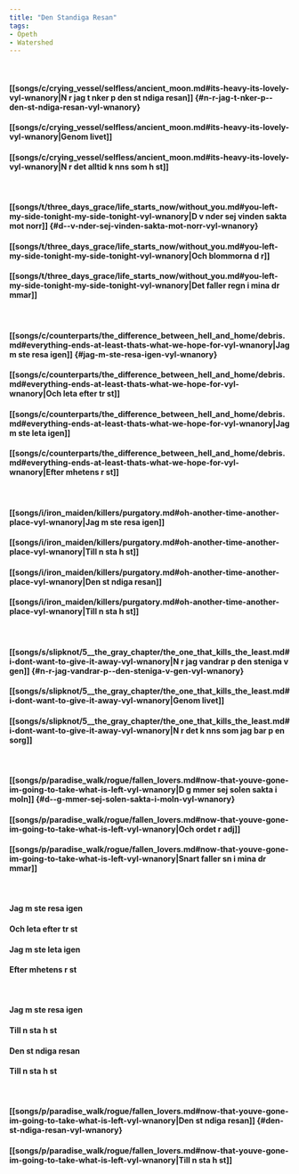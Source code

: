 ```yaml
---
title: "Den Standiga Resan"
tags:
- Opeth
- Watershed
---
```

&nbsp;
#### [[songs/c/crying_vessel/selfless/ancient_moon.md#its-heavy-its-lovely-vyl-wnanory|N r jag t nker p  den st ndiga resan]] {#n-r-jag-t-nker-p--den-st-ndiga-resan-vyl-wnanory}
#### [[songs/c/crying_vessel/selfless/ancient_moon.md#its-heavy-its-lovely-vyl-wnanory|Genom livet]]
#### [[songs/c/crying_vessel/selfless/ancient_moon.md#its-heavy-its-lovely-vyl-wnanory|N r det alltid k nns som h st]]
&nbsp;
#### [[songs/t/three_days_grace/life_starts_now/without_you.md#you-left-my-side-tonight-my-side-tonight-vyl-wnanory|D  v nder sej vinden sakta mot norr]] {#d--v-nder-sej-vinden-sakta-mot-norr-vyl-wnanory}
#### [[songs/t/three_days_grace/life_starts_now/without_you.md#you-left-my-side-tonight-my-side-tonight-vyl-wnanory|Och blommorna d r]]
#### [[songs/t/three_days_grace/life_starts_now/without_you.md#you-left-my-side-tonight-my-side-tonight-vyl-wnanory|Det faller regn i mina dr mmar]]
&nbsp;
#### [[songs/c/counterparts/the_difference_between_hell_and_home/debris.md#everything-ends-at-least-thats-what-we-hope-for-vyl-wnanory|Jag m ste resa igen]] {#jag-m-ste-resa-igen-vyl-wnanory}
#### [[songs/c/counterparts/the_difference_between_hell_and_home/debris.md#everything-ends-at-least-thats-what-we-hope-for-vyl-wnanory|Och leta efter tr st]]
#### [[songs/c/counterparts/the_difference_between_hell_and_home/debris.md#everything-ends-at-least-thats-what-we-hope-for-vyl-wnanory|Jag m ste leta igen]]
#### [[songs/c/counterparts/the_difference_between_hell_and_home/debris.md#everything-ends-at-least-thats-what-we-hope-for-vyl-wnanory|Efter  mhetens r st]]
&nbsp;
#### [[songs/i/iron_maiden/killers/purgatory.md#oh-another-time-another-place-vyl-wnanory|Jag m ste resa igen]]
#### [[songs/i/iron_maiden/killers/purgatory.md#oh-another-time-another-place-vyl-wnanory|Till n sta h st]]
#### [[songs/i/iron_maiden/killers/purgatory.md#oh-another-time-another-place-vyl-wnanory|Den st ndiga resan]]
#### [[songs/i/iron_maiden/killers/purgatory.md#oh-another-time-another-place-vyl-wnanory|Till n sta h st]]
&nbsp;
#### [[songs/s/slipknot/5__the_gray_chapter/the_one_that_kills_the_least.md#i-dont-want-to-give-it-away-vyl-wnanory|N r jag vandrar p  den steniga v gen]] {#n-r-jag-vandrar-p--den-steniga-v-gen-vyl-wnanory}
#### [[songs/s/slipknot/5__the_gray_chapter/the_one_that_kills_the_least.md#i-dont-want-to-give-it-away-vyl-wnanory|Genom livet]]
#### [[songs/s/slipknot/5__the_gray_chapter/the_one_that_kills_the_least.md#i-dont-want-to-give-it-away-vyl-wnanory|N r det k nns som jag bar p  en sorg]]
&nbsp;
#### [[songs/p/paradise_walk/rogue/fallen_lovers.md#now-that-youve-gone-im-going-to-take-what-is-left-vyl-wnanory|D  g mmer sej solen sakta i moln]] {#d--g-mmer-sej-solen-sakta-i-moln-vyl-wnanory}
#### [[songs/p/paradise_walk/rogue/fallen_lovers.md#now-that-youve-gone-im-going-to-take-what-is-left-vyl-wnanory|Och ordet  r adj]]
#### [[songs/p/paradise_walk/rogue/fallen_lovers.md#now-that-youve-gone-im-going-to-take-what-is-left-vyl-wnanory|Snart faller sn  i mina dr mmar]]
&nbsp;
#### Jag m ste resa igen
#### Och leta efter tr st
#### Jag m ste leta igen
#### Efter  mhetens r st
&nbsp;
#### Jag m ste resa igen
#### Till n sta h st
#### Den st ndiga resan
#### Till n sta h st
&nbsp;
#### [[songs/p/paradise_walk/rogue/fallen_lovers.md#now-that-youve-gone-im-going-to-take-what-is-left-vyl-wnanory|Den st ndiga resan]] {#den-st-ndiga-resan-vyl-wnanory}
#### [[songs/p/paradise_walk/rogue/fallen_lovers.md#now-that-youve-gone-im-going-to-take-what-is-left-vyl-wnanory|Till n sta h st]]
